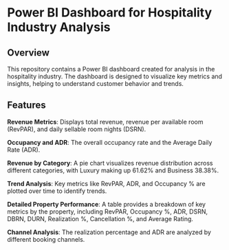 

# Power BI Dashboard for Hospitality Industry Analysis

## Overview

This repository contains a Power BI dashboard created for analysis in the hospitality industry. The dashboard is designed to visualize key metrics and insights, helping to understand customer behavior and trends.

## Features

**Revenue Metrics**: Displays total revenue, revenue per available room (RevPAR), and daily sellable room nights (DSRN).

**Occupancy and ADR**: The overall occupancy rate and the Average Daily Rate (ADR).

**Revenue by Category**: A pie chart visualizes revenue distribution across different categories, with Luxury making up 61.62% and Business 38.38%.

**Trend Analysis**: Key metrics like RevPAR, ADR, and Occupancy % are plotted over time to identify trends.

**Detailed Property Performance**: A table provides a breakdown of key metrics by the property, including RevPAR, Occupancy %, ADR, DSRN, DBRN, DURN, Realization %, Cancellation %, and Average Rating.

**Channel Analysis**: The realization percentage and ADR are analyzed by different booking channels.
